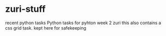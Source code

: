# zuri-stuff
recent python tasks
Python tasks for pyhton week 2 zuri
this also contains a css grid task. kept here for safekeeping
